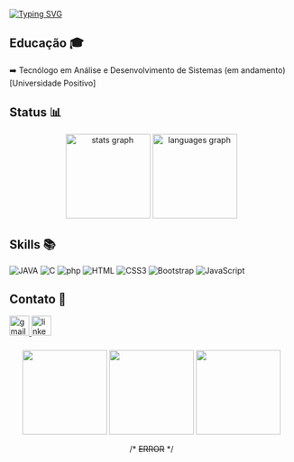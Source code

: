 [![Typing SVG](https://readme-typing-svg.demolab.com/?lines=Hellooo;Welcome+to+my+word!!&color=ffdaa6&font=Pixelify+Sans&size=40&pause=1000)](https://git.io/typing-svg)

## Educação 🎓
➡️ Tecnólogo em Análise e Desenvolvimento de Sistemas (em andamento) [Universidade Positivo]

###

## Status 📊
<div align="center">
  <img src="https://github-readme-stats.vercel.app/api?username=Anaaguiarp&hide_title=false&hide_rank=false&show_icons=true&include_all_commits=true&count_private=true&disable_animations=false&theme=dracula&locale=en&hide_border=false" height="150" alt="stats graph"  />
  <img src="https://github-readme-stats.vercel.app/api/top-langs?username=Anaaguiarp&locale=en&hide_title=false&layout=compact&card_width=320&langs_count=5&theme=dracula&hide_border=false" height="150" alt="languages graph"  />
</div>

###

## Skills 📚
![JAVA](https://img.shields.io/badge/Java-ED8B00?style=for-the-badge&logo=java&logoColor=white)
![C](https://img.shields.io/badge/C-00599C?style=for-the-badge&logo=c&logoColor=white)
![php](https://img.shields.io/badge/PHP-777BB4?style=for-the-badge&logo=php&logoColor=white)
![HTML](https://img.shields.io/badge/html5-E86E1C.svg?style=for-the-badge&logo=html5&logoColor=white)
![CSS3](https://img.shields.io/badge/css3-%231572B6.svg?style=for-the-badge&logo=css3&logoColor=white)
![Bootstrap](https://img.shields.io/badge/bootstrap-%238511FA.svg?style=for-the-badge&logo=bootstrap&logoColor=white)
![JavaScript](https://img.shields.io/badge/javascript-%23323330.svg?style=for-the-badge&logo=javascript&logoColor=%23F7DF1E)

###

## Contato 💬
<div align="left">
  <a href="https://mailto:anacarolinaaguiarp@gmail.com" target="_blank">
    <img src="https://img.shields.io/static/v1?message=Gmail&logo=gmail&label=&color=D14836&logoColor=white&labelColor=&style=for-the-badge" height="35" alt="gmail logo"  />
  </a>
  <a href="https://www.linkedin.com/in/ana-carolina-aguiar-pereira/" target="_blank">
    <img src="https://img.shields.io/static/v1?message=LinkedIn&logo=linkedin&label=&color=0077B5&logoColor=white&labelColor=&style=for-the-badge" height="35" alt="linkedin logo"  />
  </a>
</div>

###

<div display="inline-block" align="center">
  <img src="https://github.com/user-attachments/assets/99b4468c-41d2-4297-b351-7afc3a55bd63" width="150" height="150" />
  <img src="https://github.com/user-attachments/assets/c65d1cee-930b-47f8-a0c4-55fccdfe6e1f" width="150" height="150" />
  <img src="https://github.com/user-attachments/assets/5ae49a5e-ecf2-47a6-a2b6-d99b55c0874f" width="150" height="150" />
  
  /* ~~ERROR~~ */
</div>
